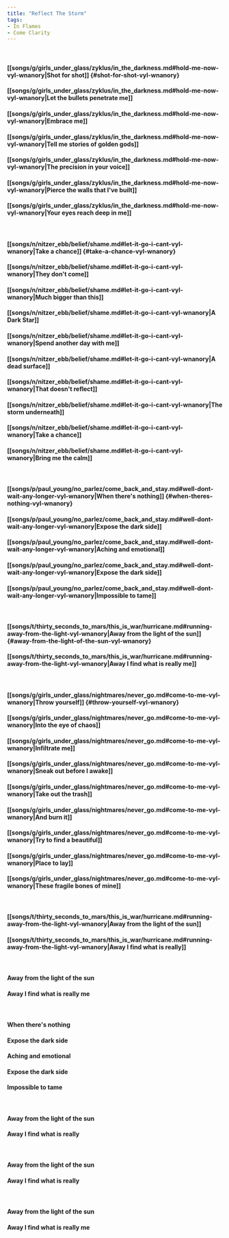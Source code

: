 ```yaml
---
title: "Reflect The Storm"
tags:
- In Flames
- Come Clarity
---
```

&nbsp;
#### [[songs/g/girls_under_glass/zyklus/in_the_darkness.md#hold-me-now-vyl-wnanory|Shot for shot]] {#shot-for-shot-vyl-wnanory}
#### [[songs/g/girls_under_glass/zyklus/in_the_darkness.md#hold-me-now-vyl-wnanory|Let the bullets penetrate me]]
#### [[songs/g/girls_under_glass/zyklus/in_the_darkness.md#hold-me-now-vyl-wnanory|Embrace me]]
#### [[songs/g/girls_under_glass/zyklus/in_the_darkness.md#hold-me-now-vyl-wnanory|Tell me stories of golden gods]]
#### [[songs/g/girls_under_glass/zyklus/in_the_darkness.md#hold-me-now-vyl-wnanory|The precision in your voice]]
#### [[songs/g/girls_under_glass/zyklus/in_the_darkness.md#hold-me-now-vyl-wnanory|Pierce the walls that I've built]]
#### [[songs/g/girls_under_glass/zyklus/in_the_darkness.md#hold-me-now-vyl-wnanory|Your eyes reach deep in me]]
&nbsp;
#### [[songs/n/nitzer_ebb/belief/shame.md#let-it-go-i-cant-vyl-wnanory|Take a chance]] {#take-a-chance-vyl-wnanory}
#### [[songs/n/nitzer_ebb/belief/shame.md#let-it-go-i-cant-vyl-wnanory|They don't come]]
#### [[songs/n/nitzer_ebb/belief/shame.md#let-it-go-i-cant-vyl-wnanory|Much bigger than this]]
#### [[songs/n/nitzer_ebb/belief/shame.md#let-it-go-i-cant-vyl-wnanory|A Dark Star]]
#### [[songs/n/nitzer_ebb/belief/shame.md#let-it-go-i-cant-vyl-wnanory|Spend another day with me]]
#### [[songs/n/nitzer_ebb/belief/shame.md#let-it-go-i-cant-vyl-wnanory|A dead surface]]
#### [[songs/n/nitzer_ebb/belief/shame.md#let-it-go-i-cant-vyl-wnanory|That doesn't reflect]]
#### [[songs/n/nitzer_ebb/belief/shame.md#let-it-go-i-cant-vyl-wnanory|The storm underneath]]
#### [[songs/n/nitzer_ebb/belief/shame.md#let-it-go-i-cant-vyl-wnanory|Take a chance]]
#### [[songs/n/nitzer_ebb/belief/shame.md#let-it-go-i-cant-vyl-wnanory|Bring me the calm]]
&nbsp;
#### [[songs/p/paul_young/no_parlez/come_back_and_stay.md#well-dont-wait-any-longer-vyl-wnanory|When there's nothing]] {#when-theres-nothing-vyl-wnanory}
#### [[songs/p/paul_young/no_parlez/come_back_and_stay.md#well-dont-wait-any-longer-vyl-wnanory|Expose the dark side]]
#### [[songs/p/paul_young/no_parlez/come_back_and_stay.md#well-dont-wait-any-longer-vyl-wnanory|Aching and emotional]]
#### [[songs/p/paul_young/no_parlez/come_back_and_stay.md#well-dont-wait-any-longer-vyl-wnanory|Expose the dark side]]
#### [[songs/p/paul_young/no_parlez/come_back_and_stay.md#well-dont-wait-any-longer-vyl-wnanory|Impossible to tame]]
&nbsp;
#### [[songs/t/thirty_seconds_to_mars/this_is_war/hurricane.md#running-away-from-the-light-vyl-wnanory|Away from the light of the sun]] {#away-from-the-light-of-the-sun-vyl-wnanory}
#### [[songs/t/thirty_seconds_to_mars/this_is_war/hurricane.md#running-away-from-the-light-vyl-wnanory|Away I find what is really me]]
&nbsp;
#### [[songs/g/girls_under_glass/nightmares/never_go.md#come-to-me-vyl-wnanory|Throw yourself]] {#throw-yourself-vyl-wnanory}
#### [[songs/g/girls_under_glass/nightmares/never_go.md#come-to-me-vyl-wnanory|Into the eye of chaos]]
#### [[songs/g/girls_under_glass/nightmares/never_go.md#come-to-me-vyl-wnanory|Infiltrate me]]
#### [[songs/g/girls_under_glass/nightmares/never_go.md#come-to-me-vyl-wnanory|Sneak out before I awake]]
#### [[songs/g/girls_under_glass/nightmares/never_go.md#come-to-me-vyl-wnanory|Take out the trash]]
#### [[songs/g/girls_under_glass/nightmares/never_go.md#come-to-me-vyl-wnanory|And burn it]]
#### [[songs/g/girls_under_glass/nightmares/never_go.md#come-to-me-vyl-wnanory|Try to find a beautiful]]
#### [[songs/g/girls_under_glass/nightmares/never_go.md#come-to-me-vyl-wnanory|Place to lay]]
#### [[songs/g/girls_under_glass/nightmares/never_go.md#come-to-me-vyl-wnanory|These fragile bones of mine]]
&nbsp;
#### [[songs/t/thirty_seconds_to_mars/this_is_war/hurricane.md#running-away-from-the-light-vyl-wnanory|Away from the light of the sun]]
#### [[songs/t/thirty_seconds_to_mars/this_is_war/hurricane.md#running-away-from-the-light-vyl-wnanory|Away I find what is really]]
&nbsp;
#### Away from the light of the sun
#### Away I find what is really me
&nbsp;
#### When there's nothing
#### Expose the dark side
#### Aching and emotional
#### Expose the dark side
#### Impossible to tame
&nbsp;
#### Away from the light of the sun
#### Away I find what is really
&nbsp;
#### Away from the light of the sun
#### Away I find what is really
&nbsp;
#### Away from the light of the sun
#### Away I find what is really me
